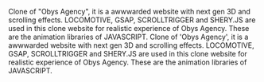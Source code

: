 Clone of "Obys Agency", it is a awwwarded website with next gen 3D and scrolling effects. LOCOMOTIVE, GSAP, SCROLLTRIGGER and SHERY.JS are used in this clone website for realistic experience of Obys Agency. These are the animation libraries of JAVASCRIPT.
C l o n e   o f   ' O b y s   A g e n c y ' ,   i t   i s   a   a w w w a r d e d   w e b s i t e   w i t h   n e x t   g e n   3 D   a n d   s c r o l l i n g   e f f e c t s .   L O C O M O T I V E ,   G S A P ,   S C R O L L T R I G G E R   a n d   S H E R Y . J S   a r e   u s e d   i n   t h i s   c l o n e   w e b s i t e   f o r   r e a l i s t i c   e x p e r i e n c e   o f   O b y s   A g e n c y .   T h e s e   a r e   t h e   a n i m a t i o n   l i b r a r i e s   o f   J A V A S C R I P T .  
 
